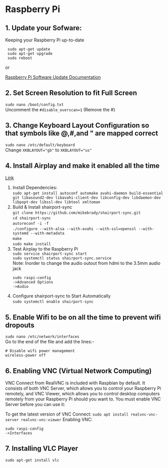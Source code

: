 # Raspberry Pi

## 1. Update your Sofware: 

Keeping your Raspberry Pi up-to-date

` sudo apt-get update` \
` sudo apt-get upgrade`\
` sudo reboot`

or

[Raspberry Pi Software Update Documentation](https://www.raspberrypi.org/documentation/raspbian/updating.md)


## 2. Set Screen Resolution to fit Full Screen
`sudo nano /boot/config.txt` \
Uncomment the `#disable_overscan=1` (Remove the #)

## 3. Change Keyboard Layout Configuration so that symbols like @,#,and " are mapped correct 
`sudo nano /etc/default/keyboard` \
Change `XKBLAYOUT="gb"` to `XKBLAYOUT="us"`

## 4. Install Airplay and make it enabled all the time
[Link](https://appcodelabs.com/7-easy-steps-to-apple-airplay-on-raspberry-pi) 
  1. Install Dependencies: \
`sudo apt-get install autoconf automake avahi-daemon build-essential git libasound2-dev libavahi-client-dev libconfig-dev libdaemon-dev libpopt-dev libssl-dev libtool xmltoman`
  2. Build & Install shairport-sync \
`git clone https://github.com/mikebrady/shairport-sync.git` \
		`cd shairport-sync` \
		`autoreconf -i -f` \
		`./configure --with-alsa --with-avahi --with-ssl=openssl --with-systemd --with-metadata` \
		`make` \
		`sudo make install` 
  3. Test Airplay to the Raspberry Pi \
		`sudo service shairport-sync start` \
		`sudo systemctl status shairport-sync.service` \
	  Note: Inorder to change the audio outout from hdmi to the 3.5mm audio jack 
	  ```
	  sudo raspi-config 
	  ->Advanced Options
	  ->Audio
	  ```
  4. Configure shairport-sync to Start Automatically \
		`sudo systemctl enable shairport-sync`

## 5. Enable Wifi to be on all the time to prevent wifi dropouts
`sudo nano /etc/network/interfaces` \
Go to the end of the file and add the lines:- 
``` 
# Disable wifi power management
wireless-power off
```
## 6. Enabling VNC (Virtual Network Computing)
VNC Connect from RealVNC is included with Raspbian by default. It consists of both VNC Server, which allows you to control your Raspberry Pi remotely, and VNC Viewer, which allows you to control desktop computers remotely from your Raspberry Pi should you want to. You must enable VNC Server before you can use it: 

To get the latest version of VNC Connect:
`sudo apt install realvnc-vnc-server realvnc-vnc-viewer`
Enabling VNC:
```
sudo raspi-config 
->Interfaces
```

## 7. Installing VLC Player

`sudo apt-get install vlc`
